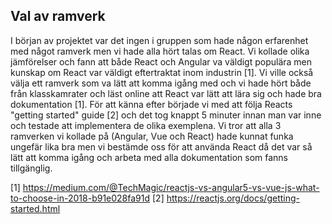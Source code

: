 ## Val av ramverk

I början av projektet var det ingen i gruppen som hade någon erfarenhet med något ramverk men vi hade alla hört talas om React. Vi kollade olika jämförelser och fann att både React och Angular va väldigt populära men kunskap om React var väldigt eftertraktat inom industrin [1]. Vi ville också välja ett ramverk som va lätt att komma igång med och vi hade hört både från klasskamrater och läst online att React var lätt att lära sig och hade bra dokumentation [1]. För att känna efter började vi med att följa Reacts "getting started" guide [2] och det tog knappt 5 minuter innan man var inne och testade att implementera de olika exemplena. 
Vi tror att alla 3 ramverken vi kollade på (Angular, Vue och React) hade kunnat funka ungefär lika bra men vi bestämde oss för att använda React då det var så lätt att komma igång och arbeta med alla dokumentation som fanns tillgänglig.

[1] https://medium.com/@TechMagic/reactjs-vs-angular5-vs-vue-js-what-to-choose-in-2018-b91e028fa91d
[2] https://reactjs.org/docs/getting-started.html
